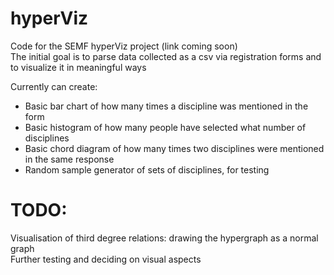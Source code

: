 # hyperViz
Code for the SEMF hyperViz project (link coming soon)  
The initial goal is to parse data collected as a csv via registration forms and to visualize it in meaningful ways  

Currently can create:

- Basic bar chart of how many times a discipline was mentioned in the form  
- Basic histogram of how many people have selected what number of disciplines  
- Basic chord diagram of how many times two disciplines were mentioned in the same response  
- Random sample generator of sets of disciplines, for testing

# TODO:
Visualisation of third degree relations: drawing the hypergraph as a normal graph  
Further testing and deciding on visual aspects  

